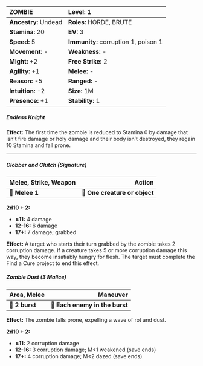 | **ZOMBIE**                               | **Level:** 1                             |
|:-----------------------------------------|:-----------------------------------------|
| **Ancestry:** Undead                     | **Roles:** HORDE, BRUTE                  |
| **Stamina:** 20                          | **EV:** 3                                |
| **Speed:** 5                             | **Immunity:** corruption 1, poison 1     |
| **Movement:** -                          | **Weakness:** -                          |
| **Might:** +2                            | **Free Strike:** 2                       |
| **Agility:** +1                          | **Melee:** -                             |
| **Reason:** -5                           | **Ranged:** -                            |
| **Intuition:** -2                        | **Size:** 1M                             |
| **Presence:** +1                         | **Stability:** 1                         |

##### Endless Knight

**Effect:** The first time the zombie is reduced to Stamina 0 by damage that isn’t fire damage or holy damage and their body isn’t destroyed, they regain 10 Stamina and fall prone.

---

##### **Clobber and Clutch (Signature)**

| **Melee, Strike, Weapon** |                    **Action** |
| ------------------------- | -----------------------------:|
| **📏 Melee 1**            | **🎯 One creature or object** |

**2d10 + 2:**
- **≤11:** 4 damage
- **12-16:** 6 damage
- **17+:** 7 damage; grabbed

**Effect:** A target who starts their turn grabbed by the zombie takes 2 corruption damage. If a creature takes 5 or more corruption damage this way, they become insatiably hungry for flesh. The target must complete the Find a Cure project to end this effect.

##### **Zombie Dust (3 Malice)**

| **Area, Melee** |                   **Maneuver** |
| --------------- | ------------------------------:|
| **📏 2 burst**  | **🎯 Each enemy in the burst** |

**Effect:** The zombie falls prone, expelling a wave of rot and dust.

**2d10 + 2:**
- **≤11:** 2 corruption damage
- **12-16:** 3 corruption damage; M<1 weakened (save ends)
- **17+:** 4 corruption damage; M<2 dazed (save ends)
